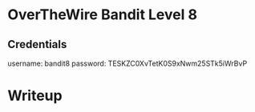 # OverTheWire Bandit Level 8

## Credentials
username: bandit8
password: TESKZC0XvTetK0S9xNwm25STk5iWrBvP

# Writeup
